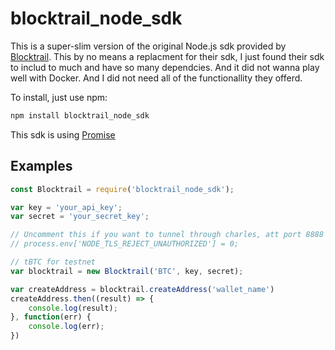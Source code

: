# blocktrail_node_sdk
This is a super-slim version of the original Node.js sdk provided by [Blocktrail](https://github.com/blocktrail/blocktrail-sdk-nodejs). This by no means a replacment for their sdk, I just found their sdk to includ to much and have so many dependcies. And it did not wanna play well with Docker. And I did not need all of the functionallity they offerd.

To install, just use npm:

```bash
npm install blocktrail_node_sdk
```

This sdk is using [Promise](https://www.promisejs.org/)

Examples
--------

```javascript
const Blocktrail = require('blocktrail_node_sdk');

var key = 'your_api_key';
var secret = 'your_secret_key';

// Uncomment this if you want to tunnel through charles, att port 8888
// process.env['NODE_TLS_REJECT_UNAUTHORIZED'] = 0;

// tBTC for testnet
var blocktrail = new Blocktrail('BTC', key, secret);

var createAddress = blocktrail.createAddress('wallet_name')
createAddress.then((result) => {
    console.log(result);
}, function(err) {
    console.log(err);
})
```
